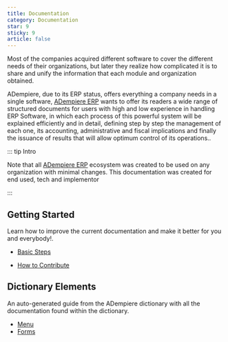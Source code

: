 ```yaml
---
title: Documentation
category: Documentation
star: 9
sticky: 9
article: false
---
```


Most of the companies acquired different software to cover the different needs of their organizations, but later they realize how complicated it is to share and unify the information that each module and organization obtained.

ADempiere, due to its ERP status, offers everything a company needs in a single software, [ADempiere ERP](http://adempiere.net/) wants to offer its readers a wide range of structured documents for users with high and low experience in handling ERP Software, in which each process of this powerful system will be explained efficiently and in detail, defining step by step the management of each one, its accounting, administrative and fiscal implications and finally the issuance of results that will allow optimum control of its operations..

::: tip Intro

Note that all [ADempiere ERP](http://adempiere.net/) ecosystem was created to be used on any organization with minimal changes. This documentation was created for end used, tech and implementor

:::

## Getting Started

Learn how to improve the current documentation and make it better for you and everybody!.

- [Basic Steps](basic-steps)

- [How to Contribute](how-to-contribute)

## Dictionary Elements

An auto-generated guide from the ADempiere dictionary with all the documentation found within the dictionary.

- [Menu](auto-generated/menu)
- [Forms](auto-generated/forms)

